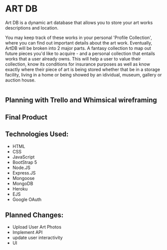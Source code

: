 # ART DB

Art DB is a dynamic art database that allows you to store your art works descriptions and location. 

You may keep track of these works in your personal 'Profile Collection', where you can find out important details about the art work. 
Eventually, ArtDB will be broken into 2 major parts. A fantasy collection to map out future pieces you'd like to acquire - and a personal collection that entails works that a user already owns. This will help a user to value their collection, know its conditions for insurance purposes as well as know exactly where their piece of art is being stored whether that be in a storage facility, living in a home or being showed by an idividual, museum, gallery or auction house. 



```
```
## Planning with Trello and Whimsical wireframing 

## Final Product 


## Technologies Used:
- HTML
- CSS
- JavaScript
- BootStrap 5
- Node.JS
- Express.JS
- Mongoose
- MongoDB
- Heroku
- EJS
- Google OAuth

## Planned Changes:
- Upload User Art Photos
- Implement API
- update user interactivity
- UI
